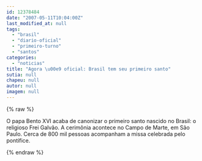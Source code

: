 ```yaml
---
id: 12378484
date: "2007-05-11T10:04:00Z"
last_modified_at: null
tags:
  - "brasil"
  - "diario-oficial"
  - "primeiro-turno"
  - "santos"
categories:
  - "noticias"
title: "Agora \u00e9 oficial: Brasil tem seu primeiro santo"
sutia: null
chapeu: null
autor: null
imagem: null
---
```

{% raw %}
<p><p>O papa Bento XVI acaba de canonizar o primeiro santo nascido no Brasil: o religioso Frei Galv&atilde;o. A cerim&ocirc;nia acontece no Campo de Marte, em S&atilde;o Paulo. Cerca de 800 mil pessoas acompanham a missa celebrada pelo pont&iacute;fice.</p> </p>
{% endraw %}
